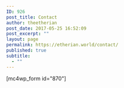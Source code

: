 ```yaml
---
ID: 926
post_title: Contact
author: theetherian
post_date: 2017-05-25 16:52:09
post_excerpt: ""
layout: page
permalink: https://etherian.world/contact/
published: true
subtitle:
  - ""
---
```

[mc4wp_form id="870"]